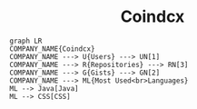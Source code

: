 <h1 align="center">Coindcx</h1>

```mermaid
graph LR
COMPANY_NAME{Coindcx}
COMPANY_NAME ---> U{Users} ---> UN[1]
COMPANY_NAME ---> R{Repositories} ---> RN[3]
COMPANY_NAME ---> G{Gists} ---> GN[2]
COMPANY_NAME ---> ML{Most Used<br>Languages}
ML --> Java[Java]
ML --> CSS[CSS]
```

